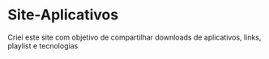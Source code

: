 # Site-Aplicativos
Criei este site com objetivo de compartilhar downloads de aplicativos, links, playlist e tecnologias
